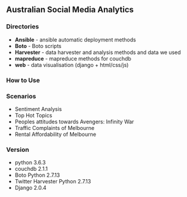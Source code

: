 ## Australian Social Media Analytics

### Directories
- **Ansible** - ansible automatic deployment methods
- **Boto** - Boto scripts
- **Harvester** - data harvester and analysis methods and data we used
- **mapreduce** - mapreduce methods for couchdb
- **web** - data visualisation (django + html/css/js)

### How to Use

### Scenarios
- Sentiment Analysis
- Top Hot Topics
- Peoples attitudes towards Avengers: Infinity War
- Traffic Complaints of Melbourne
- Rental Affordability of Melbourne

### Version
- python 3.6.3
- couchdb 2.1.1
- Boto Python 2.7.13
- Twitter Harvester Python 2.7.13
- Django 2.0.4
